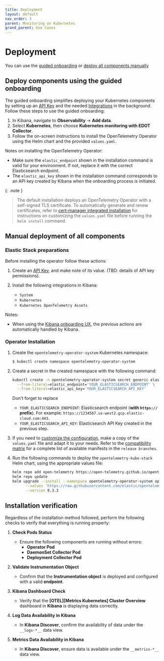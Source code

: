 ```yaml
---
title: Deployment
layout: default
nav_order: 3
parent: Monitoring on Kubernetes
grand_parent: Use Cases
---
```


# Deployment

You can use the [guided onboarding](#deploy-components-using-the-guided-onboarding) or [deploy all components manually](#manual-deployment-of-all-components)

## Deploy components using the guided onboarding

The guided onboarding simplifies deploying your Kubernetes components by setting up an [API Key](https://www.elastic.co/guide/en/kibana/current/api-keys.html) and the needed [Integrations](https://www.elastic.co/docs/current/en/integrations) in the background. Follow these steps to use the guided onboarding:

1. In Kibana, navigate to **Observability** → **Add data**.
2. Select **Kubernetes**, then choose **Kubernetes monitoring with EDOT Collector**.
3. Follow the on-screen instructions to install the OpenTelemetry Operator using the Helm chart and the provided `values.yaml`.

Notes on installing the OpenTelemetry Operator:
- Make sure the `elastic_endpoint` shown in the installation command is valid for your environment. If not, replace it with the correct Elasticsearch endpoint.
- The `elastic_api_key` shown in the installation command corresponds to an API key created by Kibana when the onboarding process is initiated.

{: .note }
> The default installation deploys an OpenTelemetry Operator with a self-signed TLS certificate.
> To automatically generate and renew certificates, refer to [cert-manager integrated installation](./customization#cert-manager-integrated-installation) for instructions on customizing the `values.yaml` file before running the `helm install` command.

## Manual deployment of all components

### Elastic Stack preparations

Before installing the operator follow these actions:

1. Create an [API Key](https://www.elastic.co/guide/en/kibana/current/api-keys.html), and make note of its value.
(TBD: details of API key permissions).

2. Install the following integrations in Kibana:
    - `System`
    - `Kubernetes`
    - `Kubernetes OpenTelemetry Assets`

Notes:
- When using the [Kibana onboarding UX](#deploy-components-using-the-guided-onboarding), the previous actions are automatically handled by Kibana.

### Operator Installation

1. Create the `opentelemetry-operator-system` Kubernetes namespace:

    ```bash
    $ kubectl create namespace opentelemetry-operator-system
    ```

2. Create a secret in the created namespace with the following command:

   ```bash
   kubectl create -n opentelemetry-operator-system secret generic elastic-secret-otel \
     --from-literal=elastic_endpoint='YOUR_ELASTICSEARCH_ENDPOINT' \
     --from-literal=elastic_api_key='YOUR_ELASTICSEARCH_API_KEY'
   ```

   Don't forget to replace
   - `YOUR_ELASTICSEARCH_ENDPOINT`: Elasticsearch endpoint (**with `https://` prefix**). For example: `https://1234567.us-west2.gcp.elastic-cloud.com:443`.
   - `YOUR_ELASTICSEARCH_API_KEY`: Elasticsearch API Key created in the previous step.

3. If you need to [customize the configuration](./customization#customizing-configuration), make a copy of the `values.yaml` file and adapt it to your needs. Refer to the [compatibility matrix](./prerequisites-compatibility#compatibility-matrix) for a complete list of available manifests in the `release branches`. 

4. Run the following commands to deploy the `opentelemetry-kube-stack` Helm chart, using the appropriate values file:

    ```bash
    helm repo add open-telemetry https://open-telemetry.github.io/opentelemetry-helm-charts
    helm repo update
    helm upgrade --install --namespace opentelemetry-operator-system opentelemetry-kube-stack open-telemetry/opentelemetry-kube-stack \
          --values 'https://raw.githubusercontent.com/elastic/opentelemetry/refs/heads/{{ site.edot_versions.collector }}/resources/kubernetes/operator/helm/values.yaml' \
          --version 0.3.3
    ```

## Installation verification

Regardless of the installation method followed, perform the following checks to verify that everything is running properly:

1. **Check Pods Status**
   - Ensure the following components are running without errors:
     - **Operator Pod**
     - **DaemonSet Collector Pod**
     - **Deployment Collector Pod**

2. **Validate Instrumentation Object**
   - Confirm that the **Instrumentation object** is deployed and configured with a valid **endpoint**.

3. **Kibana Dashboard Check**
   - Verify that the **[OTEL][Metrics Kubernetes] Cluster Overview** dashboard in **Kibana** is displaying data correctly.

4. **Log Data Availability in Kibana**
   - In **Kibana Discover**, confirm the availability of data under the `__logs-*__` data view.

5. **Metrics Data Availability in Kibana**
   - In **Kibana Discover**, ensure data is available under the `__metrics-*__` data view.
